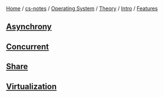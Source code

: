 [Home](https://mengxianbin.github.io) /
[cs-notes](https://mengxianbin.github.io/cs-notes/site) /
[Operating System](https://mengxianbin.github.io/cs-notes/site/Operating%20System) /
[Theory](https://mengxianbin.github.io/cs-notes/site/Operating%20System/Theory) /
[Intro](https://mengxianbin.github.io/cs-notes/site/Operating%20System/Theory/Intro) /
[Features](https://mengxianbin.github.io/cs-notes/site/Operating%20System/Theory/Intro/Features)

## [Asynchrony](https://mengxianbin.github.io/cs-notes/site/Operating%20System/Theory/Intro/Features/Asynchrony)

## [Concurrent](https://mengxianbin.github.io/cs-notes/site/Operating%20System/Theory/Intro/Features/Concurrent)

## [Share](https://mengxianbin.github.io/cs-notes/site/Operating%20System/Theory/Intro/Features/Share)

## [Virtualization](https://mengxianbin.github.io/cs-notes/site/Operating%20System/Theory/Intro/Features/Virtualization)
